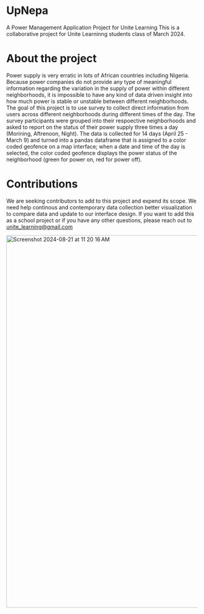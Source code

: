 # UpNepa
A Power Management Application Project for Unite Learning 
This is a collaborative project for Unite Learninng students class of March 2024.  

# About the project

Power supply is very erratic in lots of African countries including Nigeria. Because power companies do not provide any type of meaningful information regarding the variation in 
the supply of power within different neighborhoods, it is impossible to have any kind of data driven insight into how much power is stable or unstable between different 
neighborhoods. The goal of this project is to use survey to collect direct information from users across different neighborhoods during different times of the day. The survey participants were grouped into their respoective neighborhoods and asked to report on the status of their power supply three times a day (Morining, Aftrenoon, Night). The data is collected for 14 days (April 25 - March 9) and turned into a pandas dataframe that is assigned to a color coded geofence on a map interface; when a date and time of the day is selected, the color coded geofence displays the power status of the neighborhood (green for power on, red for power off).

# Contributions

We are seeking contributors to add to this project and expend its scope. We need help continous and contemporary data collection better visualization to compare data and update to 
our interface design. If you want to add this as a school project or if you have any other questions, please reach out to unite_learning@gmail.com  

<img width="979" alt="Screenshot 2024-08-21 at 11 20 16 AM" src="https://github.com/user-attachments/assets/c06210dd-34a4-4021-97d7-740eda693c84">
